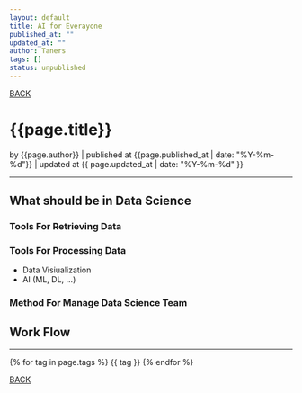 ```yaml
---
layout: default
title: AI for Everayone
published_at: ""
updated_at: ""
author: Taners
tags: []
status: unpublished
---
```


[BACK](../)

# {{page.title}}

by {{page.author}} |
published at {{page.published_at | date: "%Y-%m-%d"}} |
updated at {{ page.updated_at | date: "%Y-%m-%d" }}

---

## What should be in Data Science 

### Tools For Retrieving Data

### Tools For Processing Data

- Data Visiualization
- AI (ML, DL, ...)

### Method For Manage Data Science Team 

## Work Flow
---

{% for tag in page.tags %}
  {{ tag }}
{% endfor %}

[BACK](../)